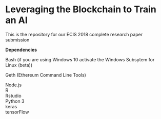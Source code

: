 Leveraging the Blockchain to Train an AI
========================================

This is the repository for our ECIS 2018 complete research paper submission



**Dependencies**

Bash (if you are using Windows 10 activate the Windows Subsytem for Linux (beta))

Geth (Ethereum Command Line Tools) 

Node.js        
R   
Rstudio   
Python 3   
keras   
tensorFlow   

